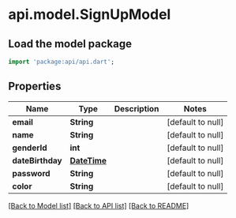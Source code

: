 # api.model.SignUpModel

## Load the model package
```dart
import 'package:api/api.dart';
```

## Properties
Name | Type | Description | Notes
------------ | ------------- | ------------- | -------------
**email** | **String** |  | [default to null]
**name** | **String** |  | [default to null]
**genderId** | **int** |  | [default to null]
**dateBirthday** | [**DateTime**](DateTime.md) |  | [default to null]
**password** | **String** |  | [default to null]
**color** | **String** |  | [default to null]

[[Back to Model list]](../README.md#documentation-for-models) [[Back to API list]](../README.md#documentation-for-api-endpoints) [[Back to README]](../README.md)


